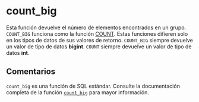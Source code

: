 ﻿---
SidebarGroup: "index-aggregation-functions"
Autogenerated: true
---

# count_big

Esta función devuelve el número de elementos encontrados en un grupo. `COUNT_BIG` funciona como la función [COUNT](../../t-sql/functions/count-transact-sql.md). Estas funciones difieren solo en los tipos de datos de sus valores de retorno. `COUNT_BIG` siempre devuelve un valor de tipo de datos **bigint**. `COUNT` siempre devuelve un valor de tipo de datos **int**.

## Comentarios 

`count_big` es una función de SQL estándar. Consulte la documentación completa de la función [`count_big`](https://learn.microsoft.com/es-es/sql/t-sql/functions/count_big-transact-sql) para mayor información.
